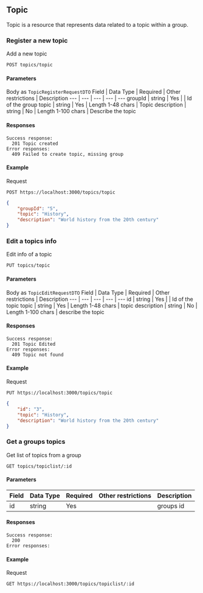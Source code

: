 ## Topic

Topic is a resource that represents data related to a topic within a group.

### Register a new topic

Add a new topic

    POST topics/topic

#### Parameters

Body as `TopicRegisterRequestDTO`
Field | Data Type | Required | Other restrictions | Description
--- | --- | --- | --- | ---
groupId | string | Yes | | Id of the group
topic | string | Yes | Length 1-48 chars | Topic
description | string | No | Length 1-100 chars | Describe the topic

#### Responses

    Success response:
      201 Topic created
    Error responses:
      409 Failed to create topic, missing group

#### Example

Request

    POST https://localhost:3000/topics/topic

```json
{
	"groupId": "5",
	"topic": "History",
	"description": "World history from the 20th century"
}
```

### Edit a topics info

Edit info of a topic

    PUT topics/topic

#### Parameters

Body as `TopicEditRequestDTO`
Field | Data Type | Required | Other restrictions | Description
--- | --- | --- | --- | ---
id | string | Yes | | Id of the topic
topic | string | Yes | Length 1-48 chars | topic
description | string | No | Length 1-100 chars | describe the topic

#### Responses

    Success response:
      201 Topic Edited
    Error responses:
      409 Topic not found

#### Example

Request

    PUT https://localhost:3000/topics/topic

```json
{
	"id": "3",
	"topic": "History",
	"description": "World history from the 20th century"
}
```

### Get a groups topics

Get list of topics from a group

    GET topics/topiclist/:id

#### Parameters

| Field | Data Type | Required | Other restrictions | Description |
| ----- | --------- | -------- | ------------------ | ----------- |
| id    | string    | Yes      |                    | groups id   |

#### Responses

    Success response:
      200
    Error responses:

#### Example

Request

    GET https://localhost:3000/topics/topiclist/:id

